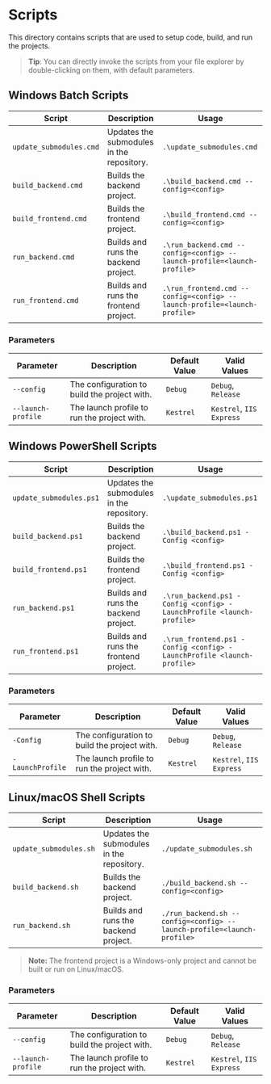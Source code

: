 # Scripts

This directory contains scripts that are used to setup code, build, and run the projects.

> **Tip**: You can directly invoke the scripts from your file explorer by double-clicking on them, with default parameters.

## Windows Batch Scripts

| Script | Description | Usage |
| ------ | ----------- | ---------- |
| `update_submodules.cmd` | Updates the submodules in the repository. | `.\update_submodules.cmd` |
| `build_backend.cmd` | Builds the backend project. | `.\build_backend.cmd --config=<config>` |
| `build_frontend.cmd` | Builds the frontend project. | `.\build_frontend.cmd --config=<config>` |
| `run_backend.cmd` | Builds and runs the backend project. | `.\run_backend.cmd --config=<config> --launch-profile=<launch-profile>` |
| `run_frontend.cmd` | Builds and runs the frontend project. | `.\run_frontend.cmd --config=<config> --launch-profile=<launch-profile>` |

### Parameters

| Parameter | Description | Default Value | Valid Values |
| --------- | ----------- | ------------- | ------------ |
| `--config` | The configuration to build the project with. | `Debug` | `Debug`, `Release` |
| `--launch-profile` | The launch profile to run the project with. | `Kestrel` | `Kestrel`, `IIS Express` |

## Windows PowerShell Scripts

| Script | Description | Usage |
| ------ | ----------- | ---------- |
| `update_submodules.ps1` | Updates the submodules in the repository. | `.\update_submodules.ps1` |
| `build_backend.ps1` | Builds the backend project. | `.\build_backend.ps1 -Config <config>` |
| `build_frontend.ps1` | Builds the frontend project. | `.\build_frontend.ps1 -Config <config>` |
| `run_backend.ps1` | Builds and runs the backend project. | `.\run_backend.ps1 -Config <config> -LaunchProfile <launch-profile>` |
| `run_frontend.ps1` | Builds and runs the frontend project. | `.\run_frontend.ps1 -Config <config> -LaunchProfile <launch-profile>` |

### Parameters

| Parameter | Description | Default Value | Valid Values |
| --------- | ----------- | ------------- | ------------ |
| `-Config` | The configuration to build the project with. | `Debug` | `Debug`, `Release` |
| `-LaunchProfile` | The launch profile to run the project with. | `Kestrel` | `Kestrel`, `IIS Express` |

## Linux/macOS Shell Scripts

| Script | Description | Usage |
| ------ | ----------- | ---------- |
| `update_submodules.sh` | Updates the submodules in the repository. | `./update_submodules.sh` |
| `build_backend.sh` | Builds the backend project. | `./build_backend.sh --config=<config>` |
| `run_backend.sh` | Builds and runs the backend project. | `./run_backend.sh --config=<config> --launch-profile=<launch-profile>` |

> **Note:** The frontend project is a Windows-only project and cannot be built or run on Linux/macOS.

### Parameters

| Parameter | Description | Default Value | Valid Values |
| --------- | ----------- | ------------- | ------------ |
| `--config` | The configuration to build the project with. | `Debug` | `Debug`, `Release` |
| `--launch-profile` | The launch profile to run the project with. | `Kestrel` | `Kestrel`, `IIS Express` |